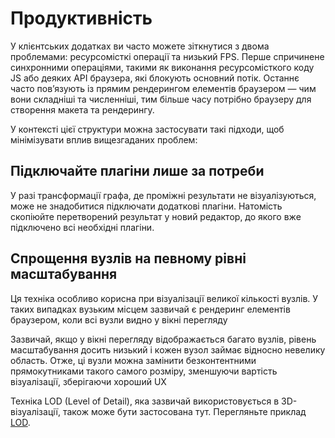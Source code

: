 # Продуктивність

У клієнтських додатках ви часто можете зіткнутися з двома проблемами: ресурсомісткі операції та низький FPS. Перше спричинене синхронними операціями, такими як виконання ресурсомісткого коду JS або деяких API браузера, які блокують основний потік. Останнє часто пов’язують із прямим рендерингом елементів браузером — чим вони складніші та численніші, тим більше часу потрібно браузеру для створення макета та рендерингу.

У контексті цієї структури можна застосувати такі підходи, щоб мінімізувати вплив вищезгаданих проблем:

## Підключайте плагіни лише за потреби

У разі трансформації графа, де проміжні результати не візуалізуються, може не знадобитися підключати додаткові плагіни. Натомість скопіюйте перетворений результат у новий редактор, до якого вже підключено всі необхідні плагіни.


## Спрощення вузлів на певному рівні масштабування

Ця техніка особливо корисна при візуалізації великої кількості вузлів. У таких випадках вузьким місцем зазвичай є рендеринг елементів браузером, коли всі вузли видно у вікні перегляду

Зазвичай, якщо у вікні перегляду відображається багато вузлів, рівень масштабування досить низький і кожен вузол займає відносно невелику область. Отже, ці вузли можна замінити безконтентними прямокутниками такого самого розміру, зменшуючи вартість візуалізації, зберігаючи хороший UX

Техніка LOD (Level of Detail), яка зазвичай використовується в 3D-візуалізації, також може бути застосована тут. Перегляньте приклад [LOD](/examples/lod).

